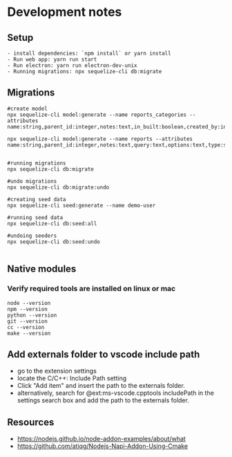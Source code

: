 # Development notes

## Setup
    - install dependencies: `npm install` or yarn install
    - Run web app: yarn run start 
    - Run electron: yarn run electron-dev-unix
    - Running migrations: npx sequelize-cli db:migrate


## Migrations 
```
#create model
npx sequelize-cli model:generate --name reports_categories --attributes name:string,parent_id:integer,notes:text,in_built:boolean,created_by:integer,updated_by:integer,created_at:date,updated_at:date

npx sequelize-cli model:generate --name reports --attributes name:string,parent_id:integer,notes:text,query:text,options:text,type:string,category_id:integer,in_built:boolean,created_by:integer,updated_by:integer,created_at:date,updated_at:date


#running migrations
npx sequelize-cli db:migrate

#undo migrations
npx sequelize-cli db:migrate:undo

#creating seed data
npx sequelize-cli seed:generate --name demo-user

#running seed data
npx sequelize-cli db:seed:all

#undoing seeders
npx sequelize-cli db:seed:undo


```

##  Native modules 

### Verify required tools are installed on linux or mac
```
node --version
npm --version
python --version
git --version
cc --version
make --version
```

## Add externals folder to vscode include path 

* go to the extension settings 
* locate the C/C++: Include Path setting
* Click "Add item" and insert the path to the externals folder.
* alternatively, search for @ext:ms-vscode.cpptools includePath in the settings search box and add the path to the externals folder.

## Resources 

* https://nodejs.github.io/node-addon-examples/about/what
* https://github.com/atiqg/Nodejs-Napi-Addon-Using-Cmake